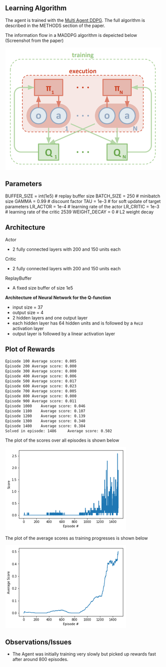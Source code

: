 
## Learning Algorithm

The agent is trained with the [Multi Agent DDPG](https://arxiv.org/abs/1706.02275). The full algorithm is described in the METHODS section of the paper.

The information flow in a MADDPG algorithm is depeicted below (Screenshot from the paper)

![MADDPG](./images/maddpg.png)

## Parameters

BUFFER_SIZE = int(1e5)  # replay buffer size
BATCH_SIZE = 250         # minibatch size
GAMMA = 0.99            # discount factor
TAU = 1e-3              # for soft update of target parameters
LR_ACTOR = 1e-4         # learning rate of the actor
LR_CRITIC = 1e-3        # learning rate of the critic 2539
WEIGHT_DECAY = 0        # L2 weight decay

## Architecture

Actor

- 2 fully connected layers with 200 and 150 units each

Critic

- 2 fully connected layers with 200 and 150 units each

ReplayBuffer

- A fixed size buffer of size 1e5

**Architecture of Neural Network for the Q-function**

- input size = 37
- output size = 4
- 2 hidden layers and one output layer
- each hidden layer has 64 hidden units and is followed by a `ReLU` activation layer
- output layer is followed by a linear activation layer

## Plot of Rewards

```
Episode 100	Average score: 0.005
Episode 200	Average score: 0.000
Episode 300	Average score: 0.000
Episode 400	Average score: 0.006
Episode 500	Average score: 0.017
Episode 600	Average score: 0.023
Episode 700	Average score: 0.005
Episode 800	Average score: 0.000
Episode 900	Average score: 0.011
Episode 1000	Average score: 0.046
Episode 1100	Average score: 0.107
Episode 1200	Average score: 0.139
Episode 1300	Average score: 0.340
Episode 1400	Average score: 0.384
Solved in episode: 1486 	Average score: 0.502
```

The plot of the scores over all episodes is shown below

![Episode Scores](./images/episode_scores.png)

The plot of the average scores as training progresses is shown below

![Average Scores](./images/average_scores.png)

## Observations/Issues

* The Agent was initially training very slowly but picked up rewards fast after around 800 episodes. 
